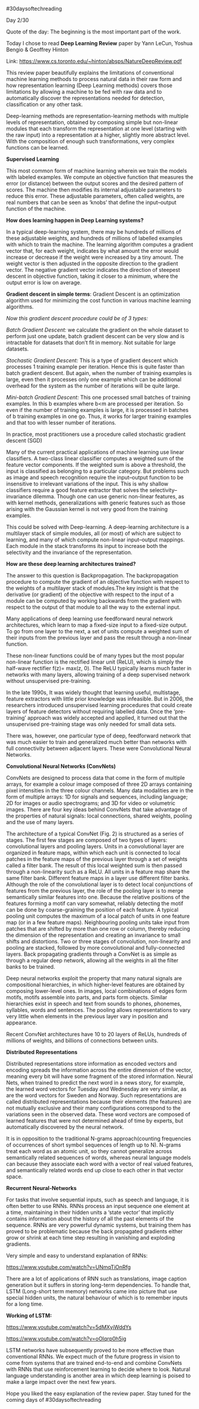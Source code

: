 #30daysoftechreading

Day 2/30

Quote of the day: The beginning is the most important part of the work.

Today I chose to read **Deep Learning Review** paper by Yann LeCun, Yoshua Bengio & Geoffrey Hinton

Link: https://www.cs.toronto.edu/~hinton/absps/NatureDeepReview.pdf 

This review paper beautifully explains the limitations of conventional machine learning methods to process natural data in their raw form and how representation learning (Deep Learning methods) covers those limitations by allowing a machine to be fed with raw data and to automatically discover the representations needed for detection, classification or any other task. 

Deep-learning methods are representation-learning methods with multiple levels of representation, obtained by composing simple but non-linear modules that each transform the representation at one level (starting with the raw input) into a representation at a higher, slightly more abstract level. With the composition of enough such transformations, very complex functions can be learned.

**Supervised Learning**

This most common form of machine learning wherein we train the models with labeled examples. We compute an objective function that measures the error (or distance) between the output scores and the desired pattern of scores. The machine then modifies its internal adjustable parameters to reduce this error. These adjustable parameters, often called weights, are real numbers that can be seen as ‘knobs’ that define the input–output function of the machine. 

**How does learning happen in Deep Learning systems?**

In a typical deep-learning system, there may be hundreds of millions of these adjustable weights, and hundreds of millions of labelled examples with which to train the machine. The learning algorithm computes a gradient vector that, for each weight, indicates by what amount the error would increase or decrease if the weight were increased by a tiny amount. The weight vector is then adjusted in the opposite direction to the gradient vector. The negative gradient vector indicates the direction of steepest descent in objective function, taking it closer to a minimum, where the output error is low on average.

**Gradient descent in simple terms**: Gradient Descent is an optimization algorithm used for minimizing the cost function in various machine learning algorithms.

*Now this gradient descent procedure could be of 3 types:*

*Batch Gradient Descent:* we calculate the gradient on the whole dataset to perform just one update, batch gradient descent can be very slow and is intractable for datasets that don’t fit in memory. Not suitable for large datasets.

*Stochastic Gradient Descent:* This is a type of gradient descent which processes 1 training example per iteration. Hence this is quite faster than batch gradient descent. But again, when the number of training examples is large, even then it processes only one example which can be additional overhead for the system as the number of iterations will be quite large.

*Mini-batch Gradient Descent:* This one processed small batches of training examples. In this b examples where b<m are processed per iteration. So even if the number of training examples is large, it is processed in batches of b training examples in one go. Thus, it works for larger training examples and that too with lesser number of iterations.

In practice, most practitioners use a procedure called stochastic gradient descent (SGD)

Many of the current practical applications of machine learning use linear classifiers. A two-class linear classifier computes a weighted sum of the feature vector components. If the weighted sum is above a threshold, the input is classified as belonging to a particular category. But problems such as image and speech recognition require the input–output function to be insensitive to irrelevant variations of the input. This is why shallow classifiers require a good feature extractor that solves the selectivity–invariance dilemma. Though one can use generic non-linear features, as with kernel methods, generalizations with generic features such as those arising with the Gaussian kernel is not very good from the training examples. 

This could be solved with Deep-learning. A deep-learning architecture is a multilayer stack of simple modules, all (or most) of which are subject to learning, and many of which compute non-linear input–output mappings. Each module in the stack transforms its input to increase both the selectivity and the invariance of the representation.

**How are these deep learning architectures trained?**

The answer to this question is Backpropagation. The backpropagation procedure to compute the gradient of an objective function with respect to the weights of a multilayer stack of modules.The key insight is that the derivative (or gradient) of the objective with respect to the input of a module can be computed by working backwards from the gradient with respect to the output of that module to all the way to the external input.

Many applications of deep learning use feedforward neural network architectures, which learn to map a fixed-size input to a fixed-size output. To go from one layer to the next, a set of units compute a weighted sum of their inputs from the previous layer and pass the result through a non-linear function.

These non-linear functions could be of many types but the most popular non-linear function is the rectified linear unit (ReLU), which is simply the half-wave rectifier f(z)= max(z, 0). The ReLU typically learns much faster in networks with many layers, allowing training of a deep supervised network without unsupervised pre-training.

In the late 1990s, It was widely thought that learning useful, multistage, feature extractors with little prior knowledge was infeasible. But in 2006, the researchers introduced unsupervised learning procedures that could create layers of feature detectors without requiring labelled data. Once the ‘pre-training’ approach was widely accepted and applied, it turned out that the unsupervised pre-training stage was only needed for small data sets. 

There was, however, one particular type of deep, feedforward network that was much easier to train and generalized much better than networks with full connectivity between adjacent layers. These were Convolutional Neural Networks.

**Convolutional Neural Networks (ConvNets)**

ConvNets are designed to process data that come in the form of multiple arrays, for example a colour image composed of three 2D arrays containing pixel intensities in the three colour channels. Many data modalities are in the form of multiple arrays: 1D for signals and sequences, including language; 2D for images or audio spectrograms; and 3D for video or volumetric images. There are four key ideas behind ConvNets that take advantage of the properties of natural signals: local connections, shared weights, pooling and the use of many layers. 

The architecture of a typical ConvNet (Fig. 2) is structured as a series of stages. The first few stages are composed of two types of layers: convolutional layers and pooling layers.
Units in a convolutional layer are organized in feature maps, within which each unit is connected to local patches in the feature maps of the previous layer through a set of weights called a filter bank. The result of this local weighted sum is then passed through a non-linearity such as a ReLU. All units in a feature map share the same filter bank. Different feature maps in a layer use different filter banks. Although the role of the convolutional layer is to detect local conjunctions of features from the previous layer, the role of the pooling layer is to merge semantically similar features into one. Because the relative positions of the features forming a motif can vary somewhat, reliably detecting the motif can be done by coarse-graining the position of each feature. A typical pooling unit computes the maximum of a local patch of units in one feature map (or in a few feature maps). Neighbouring pooling units take input from patches that are shifted by more than one row or column, thereby reducing the dimension of the representation and creating an invariance to small shifts and distortions. Two or three stages of convolution, non-linearity and pooling are stacked, followed by more convolutional and fully-connected layers. Back propagating gradients through a ConvNet is as simple as through a regular deep network, allowing all the weights in all the filter banks to be trained. 

Deep neural networks exploit the property that many natural signals are compositional hierarchies, in which higher-level features are obtained by composing lower-level ones. In images, local combinations of edges form motifs, motifs assemble into parts, and parts form objects. Similar hierarchies exist in speech and text from sounds to phones, phonemes, syllables, words and sentences. The pooling allows representations to vary very little when elements in the previous layer vary in position and appearance. 

Recent ConvNet architectures have 10 to 20 layers of ReLUs, hundreds of millions of weights, and billions of connections between units.

**Distributed Representations**

Distributed representations store information as encoded vectors and encoding spreads the information across the entire dimension of the vector, meaning every bit will have some fragment of the stored information. Neural Nets, when trained to predict the next word in a news story, for example, the learned word vectors for Tuesday and Wednesday are very similar, as are the word vectors for Sweden and Norway. Such representations are called distributed representations because their elements (the features) are not mutually exclusive and their many configurations correspond to the variations seen in the observed data. These word vectors are composed of learned features that were not determined ahead of time by experts, but automatically discovered by the neural network. 

It is in opposition to the traditional N-grams approach(counting frequencies of occurrences of short symbol sequences of length up to N). N-grams treat each word as an atomic unit, so they cannot generalize across semantically related sequences of words, whereas neural language models can because they associate each word with a vector of real valued features, and semantically related words end up close to each other in that vector space.

**Recurrent Neural-Networks**

For tasks that involve sequential inputs, such as speech and language, it is often better to use RNNs. RNNs process an input sequence one element at a time, maintaining in their hidden units a ‘state vector’ that implicitly contains information about the history of all the past elements of the sequence. RNNs are very powerful dynamic systems, but training them has proved to be problematic because the back propagated gradients either grow or shrink at each time step resulting in vanishing and exploding gradients.

Very simple and easy to understand explanation of RNNs:

https://www.youtube.com/watch?v=UNmqTiOnRfg 

There are a lot of applications of RNN such as translations, image caption generation but it suffers in storing long-term dependencies. To handle that, LSTM (Long-short term memory) networks came into picture that use special hidden units, the natural behaviour of which is to remember inputs for a long time.

**Working of LSTM:**

https://www.youtube.com/watch?v=5dMXyiWddYs 

https://www.youtube.com/watch?v=oOIqrp0h5ig 

LSTM networks have subsequently proved to be more effective than conventional RNNs. 
We expect much of the future progress in vision to come from systems that are trained end-to-end and combine ConvNets with RNNs that use reinforcement learning to decide where to look. Natural language understanding is another area in which deep learning is poised to make a large impact over the next few years. 

Hope you liked the easy explanation of the review paper. Stay tuned for the coming days of #30daysoftechreading
